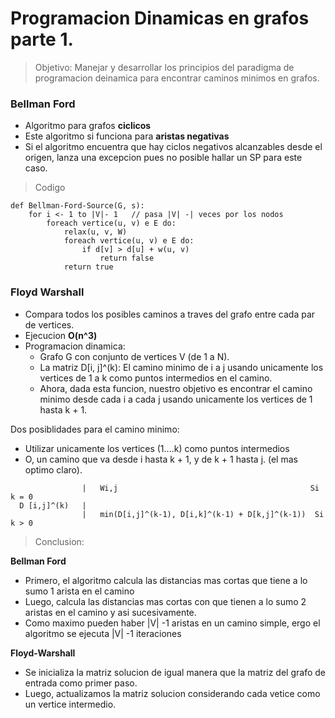 # Programacion Dinamicas en grafos parte 1.

>Objetivo:
Manejar y desarrollar los principios del paradigma de programacion deinamica para encontrar caminos minimos en grafos.

### Bellman Ford

* Algoritmo para grafos **ciclicos**
* Este algoritmo si funciona para **aristas negativas**
* Si el algoritmo encuentra que hay ciclos negativos alcanzables desde el origen, lanza una excepcion pues no posible hallar un SP para este caso.

>Codigo
```
def Bellman-Ford-Source(G, s):
    for i <- 1 to |V|- 1   // pasa |V| -| veces por los nodos
        foreach vertice(u, v) e E do:
            relax(u, v, W)
            foreach vertice(u, v) e E do:
                if d[v] > d[u] + w(u, v)
                    return false
            return true
```
### Floyd Warshall 

* Compara todos los posibles caminos a traves del grafo entre cada par de vertices.
* Ejecucion **O(n^3)**
* Programacion dinamica:
    * Grafo G con conjunto de vertices V (de 1 a N).
    * La matriz D[i, j]^(k): El camino minimo de i a j usando unicamente los vertices de 1 a k como puntos intermedios en el camino.
    * Ahora, dada esta funcion, nuestro objetivo es encontrar el camino minimo desde cada i a cada j usando unicamente los vertices de 1 hasta k + 1.

Dos posiblidades para el camino minimo:
* Utilizar unicamente los vertices (1....k) como puntos intermedios
* O, un camino que va desde i hasta k + 1, y de k + 1 hasta j. (el mas optimo claro).

```
                |   Wi,j                                           Si k = 0
  D [i,j]^(k)   |   
                |   min(D[i,j]^(k-1), D[i,k]^(k-1) + D[k,j]^(k-1))  Si k > 0
```

>Conclusion:

**Bellman Ford**
* Primero, el algoritmo calcula las distancias mas cortas que tiene a lo sumo 1 arista en el camino
* Luego, calcula las distancias mas cortas con que tienen a lo sumo 2 aristas en el camino y asi sucesivamente.
* Como maximo pueden haber |V| -1 aristas en un camino simple, ergo el algoritmo se ejecuta |V| -1 iteraciones

**Floyd-Warshall**
* Se inicializa la matriz solucion de igual manera que la matriz del grafo de entrada como primer paso.
* Luego, actualizamos la matriz solucion considerando cada vetice como un vertice intermedio.